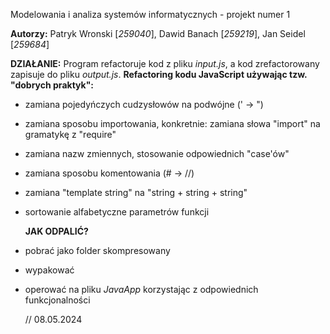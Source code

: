 Modelowania i analiza systemów informatycznych - projekt numer 1 

**Autorzy:** Patryk Wronski [_259040_], Dawid Banach [_259219_], Jan Seidel [_259684_]

**DZIAŁANIE:**
Program refactoruje kod z pliku _input.js_, a kod zrefactorowany zapisuje do pliku _output.js_.
**Refactoring kodu JavaScript używając tzw. "dobrych praktyk":**
- zamiana pojedyńczych cudzysłowów na podwójne (' -> ") 
- zamiana sposobu importowania, konkretnie: zamiana słowa "import" na gramatykę z "require" 
- zamiana nazw zmiennych, stosowanie odpowiednich "case'ów"
- zamiana sposobu komentowania (# -> //)
- zamiana "template string" na "string + string + string"
- sortowanie alfabetyczne parametrów funkcji

  

  **JAK ODPALIĆ?**
- pobrać jako folder skompresowany
- wypakować
- operować na pliku _JavaApp_ korzystając z odpowiednich funkcjonalności

  // 08.05.2024
